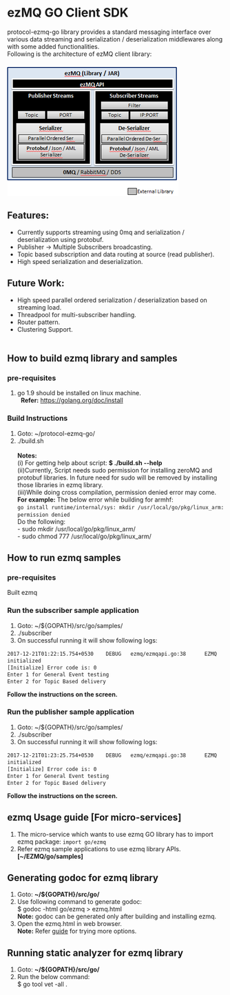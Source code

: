 # ezMQ GO Client SDK

protocol-ezmq-go library provides a standard messaging interface over various data streaming 
and serialization / deserialization middlewares along with some added functionalities.</br>
Following is the architecture of ezMQ client library: </br> </br>
![ezMQ Architecture](doc/images/ezMQ_architecture_0.1.png?raw=true "ezMQ Arch")

## Features:
* Currently supports streaming using 0mq and serialization / deserialization using protobuf.
* Publisher -> Multiple Subscribers broadcasting.
* Topic based subscription and data routing at source (read publisher).
* High speed serialization and deserialization.

## Future Work:
* High speed parallel ordered serialization / deserialization based on streaming load.
* Threadpool for multi-subscriber handling.
* Router pattern.
* Clustering Support.
</br></br>

## How to build ezmq library and samples
### pre-requisites
1. go 1.9 should be installed on linux machine. </br>
   **Refer:** https://golang.org/doc/install

### Build Instructions
1. Goto: ~/protocol-ezmq-go/</br>
2. ./build.sh <options></br></br>
**Notes:** </br>
(i) For getting help about script: **$ ./build.sh --help**</br>
(ii)Currently, Script needs sudo permission for installing zeroMQ and protobuf libraries. In future need for sudo will be removed by installing those libraries in ezmq library.</br>
(iii)While doing cross compilation, permission denied error may come.</br>
      **For example:** The below error while building for armhf:</br>
      `go install runtime/internal/sys: mkdir /usr/local/go/pkg/linux_arm: permission denied`</br>
       Do the following:</br>
       - sudo mkdir /usr/local/go/pkg/linux_arm/</br>
       - sudo chmod 777 /usr/local/go/pkg/linux_arm/</br>

## How to run ezmq samples

### pre-requisites
Built ezmq
### Run the subscriber sample application

1. Goto: ~/${GOPATH}/src/go/samples/
2. ./subscriber
3.  On successful running it will show following logs:

```
2017-12-21T01:22:15.754+0530    DEBUG   ezmq/ezmqapi.go:38      EZMQ initialized
[Initialize] Error code is: 0
Enter 1 for General Event testing
Enter 2 for Topic Based delivery
```
**Follow the instructions on the screen.**

###  Run the publisher sample application

1. Goto: ~/${GOPATH}/src/go/samples/
2. ./subscriber
3.  On successful running it will show following logs:

```
2017-12-21T01:23:25.754+0530    DEBUG   ezmq/ezmqapi.go:38      EZMQ initialized
[Initialize] Error code is: 0
Enter 1 for General Event testing
Enter 2 for Topic Based delivery
```
**Follow the instructions on the screen.**

## ezmq Usage guide [For micro-services]
1. The micro-service which wants to use ezmq GO library has to import ezmq package:
    `import go/ezmq`
2. Refer ezmq sample applications to use ezmq library APIs. **[~/EZMQ/go/samples]**

## Generating godoc for ezmq library 
1. Goto: **~/${GOPATH}/src/go/**
2.  Use following command to generate godoc: </br>
   $ godoc -html go/ezmq  > ezmq.html</br>
     **Note:** godoc can be generated only after building and installing ezmq.
3. Open the ezmq.html in web browser. </br>
    **Note:** Refer [guide]( https://godoc.org/golang.org/x/tools/cmd/godoc) for trying more options.

## Running static analyzer for ezmq library
1. Goto: **~/${GOPATH}/src/go/**
2. Run the below command:</br>
   $ go tool vet -all .
